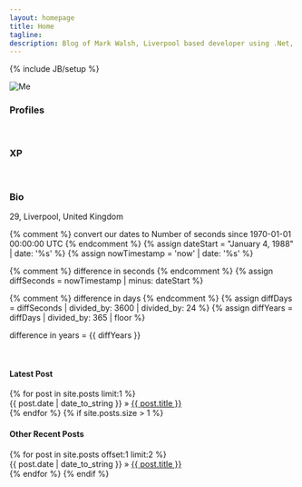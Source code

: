 ```yaml
---
layout: homepage
title: Home
tagline: 
description: Blog of Mark Walsh, Liverpool based developer using .Net, Javascript
---
```

{% include JB/setup %}


<div class="row text-center">
  <img src="{{ BASE_PATH }}/images/me.png" alt="Me" />
  <br>
  <h3>Profiles</h3>
  <a class="devicon-link" href="http://stackoverflow.com/users/1001408/mark-walsh"><span class="devicons devicons-stackoverflow"></span></a>
  <a class="devicon-link" href="https://github.com/markwalsh-liverpool"><span class="devicons devicons-github_badge"></span></a>
  <br>
  <h3>XP</h3>
  <span title=".Net" class="devicons devicons-netmagazine"></span>
  <span title="Visual Studio" class="devicons devicons-visualstudio"></span>
  <span title="AWS" class="devicons devicons-aws"></span>
  <span title="MSSQL" class="devicons devicons-msql_server"></span>
  <span title="Ember" class="devicons devicons-ember"></span>
  <span title="Node" class="devicons devicons-nodejs"></span>
  <span title="Github" class="devicons devicons-github_full"></span>
  <span title="MongoDb" class="devicons devicons-mongodb"></span>
  <span title="Ruby" class="devicons devicons-ruby_rough"></span>
  <span title="Responsive Design" class="devicons devicons-responsive"></span>
  <span title="NPM" class="devicons devicons-npm"></span>
  <span title="Gulp" class="devicons devicons-gulp"></span>
  <span title="Bower" class="devicons devicons-bower"></span>
  <span title="Grunt" class="devicons devicons-grunt"></span>
  <span title="Jekyll" class="devicons devicons-jekyll_small"></span>
  <span title="HTML5" class="devicons devicons-html5"></span>
  <span title="CSS3" class="devicons devicons-css3_full"></span>
  <span title="Bootstrap" class="devicons devicons-bootstrap"></span>
  <span title="Javascript" class="devicons devicons-javascript"></span>
  <span title="JQuery" class="devicons devicons-jquery"></span>
  <span title="AngularJS" class="devicons devicons-angular"></span>
  <span title="Redis" class="devicons devicons-redis"></span>
  <br>
  <h3>Bio</h3>
  <p>29, Liverpool, United Kingdom</p>
{% comment %} convert our dates to Number of seconds 
              since 1970-01-01 00:00:00 UTC {% endcomment %}
{% assign dateStart = "January 4, 1988" | date: '%s' %}
{% assign nowTimestamp = 'now' | date: '%s' %}

{% comment %} difference in seconds {% endcomment %}
{% assign diffSeconds = nowTimestamp | minus: dateStart %}

{% comment %} difference in days {% endcomment %}
{% assign diffDays = diffSeconds | divided_by: 3600 | divided_by: 24  %}
{% assign diffYears = diffDays | divided_by: 365 | floor %}

<p>difference in years = {{ diffYears }}</p>
  <br>	
  <ul style="padding: 0 !important;margin: 0 !important;list-style-type: none;">
		<h4>Latest Post</h4>
		{% for post in site.posts limit:1 %}
			<li><span>{{ post.date | date_to_string }}</span> &raquo; <a href="{{ BASE_PATH }}{{ post.url }}">{{ post.title }}</a></li>
		{% endfor %}
    {% if site.posts.size > 1 %}
    <h4>Other Recent Posts</h4>
  		{% for post in site.posts offset:1 limit:2 %}
  			<li><span>{{ post.date | date_to_string }}</span> &raquo; <a href="{{ BASE_PATH }}{{ post.url }}">{{ post.title }}</a></li>
  		{% endfor %}
		{% endif %}
	</ul>
</div>

